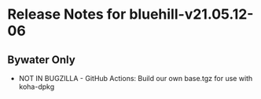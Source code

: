 
# Release Notes for bluehill-v21.05.12-06

## Bywater Only

- NOT IN BUGZILLA - GitHub Actions: Build our own base.tgz for use with koha-dpkg


